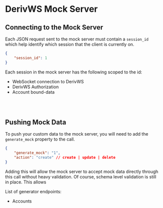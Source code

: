 # DerivWS Mock Server

## Connecting to the Mock Server

Each JSON request sent to the mock server must contain a `session_id` which help identify which session that the client is currently on.

```json
{
    "session_id": 1
}
```

Each session in the mock server has the following scoped to the id:

-   WebSocket connection to DerivWS
-   DerivWS Authorization
-   Account bound-data

<br /><br/>

## Pushing Mock Data

To push your custom data to the mock server, you will need to add the `generate_mock` property to the call.

```json
{
    "generate_mock": "1",
    "action": "create" // create | update | delete
}
```

Adding this will allow the mock server to accept mock data directly through this call without heavy validation. Of course, schema level validation is still in place. This allows

List of generator endpoints:

-   Accounts
